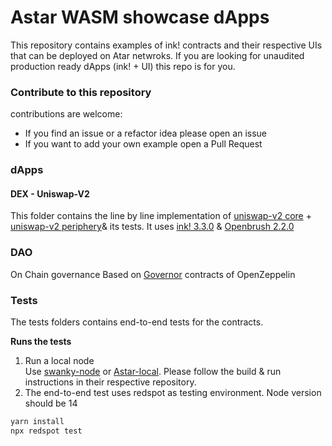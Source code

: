 # Astar WASM showcase dApps
This repository contains examples of ink! contracts and their respective UIs that can be deployed on Atar netwroks.
If you are looking for unaudited production ready dApps (ink! + UI) this repo is for you.

### Contribute to this repository
contributions are welcome:
- If you find an issue or a refactor idea please open an issue
- If you want to add your own example open a Pull Request

### dApps
#### DEX - Uniswap-V2
This folder contains the line by line implementation of [uniswap-v2 core](https://github.com/Uniswap/v2-core) + [uniswap-v2 periphery](https://github.com/Uniswap/v2-periphery)& its tests. It uses [ink! 3.3.0](https://github.com/paritytech/ink/tree/v3.3.0) & [Openbrush 2.2.0](https://github.com/Supercolony-net/openbrush-contracts/tree/v2.2.0)

### DAO
On Chain governance Based on [Governor](https://github.com/OpenZeppelin/openzeppelin-contracts/tree/master/contracts/governance) contracts of OpenZeppelin

### Tests
The tests folders contains end-to-end tests for the contracts.

**Runs the tests**
1. Run a local node \
   Use [swanky-node](https://github.com/AstarNetwork/swanky-node) or [Astar-local](https://github.com/AstarNetwork/Astar). Please follow the build & run instructions in their respective repository.
2. The end-to-end test uses redspot as testing environment. Node version should be 14
```bash
yarn install
npx redspot test
```

